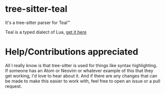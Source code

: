 # tree-sitter-teal

It's a tree-sitter parser for Teal™

Teal is a typed dialect of Lua, [get it here](https://github.com/teal-language/tl)

# Help/Contributions appreciated

All I really know is that tree-sitter is used for things like syntax highlighting. If someone has an Atom or Neovim or whatever example of this that they get working, I'd love to hear about it. And if there are any changes that can be made to make this easier to work with, feel free to open an issue or a pull request.

